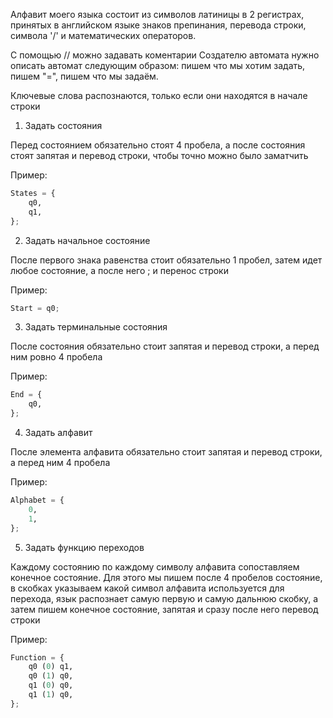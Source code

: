 Алфавит моего языка состоит из символов латиницы в 2 регистрах, принятых в английском языке знаков препинания, перевода строки, символа '/' и математических операторов. 

С помощью // можно задавать коментарии
Создателю автомата нужно описать автомат следующим образом: пишем что мы хотим задать, пишем "=", пишем что мы задаём.


Ключевые слова распознаются, только если они находятся в начале строки

1. Задать состояния 

Перед состоянием обязательно стоят 4 пробела, а после состояния стоят запятая и перевод строки, чтобы точно можно было заматчить 

Пример:
```python
States = {
    q0, 
    q1,
};
```
2. Задать начальное состояние

После первого знака равенства стоит обязательно 1 пробел, затем идет любое состояние, а после него ; и перенос строки

Пример:
```python
Start = q0;
```
3. Задать терминальные состояния

После состояния обязательно стоит запятая и перевод строки, а перед ним ровно 4 пробела

Пример:
```python
End = {
    q0,
};
```
4. Задать алфавит

После элемента алфавита обязательно стоит запятая и перевод строки, а перед ним 4 пробела

Пример:
```python
Alphabet = {
    0,
    1,
};
```
5. Задать функцию переходов

Каждому состоянию по каждому символу алфавита сопоставляем конечное состояние. Для этого мы пишем после 4 пробелов состояние, в скобках указываем какой символ алфавита используется для перехода, язык распознает самую первую и самую дальнюю скобку, а затем пишем конечное состояние, запятая и сразу после него перевод строки

Пример:
```python
Function = {
    q0 (0) q1,
    q0 (1) q0,
    q1 (0) q0,
    q1 (1) q0,
};
```

